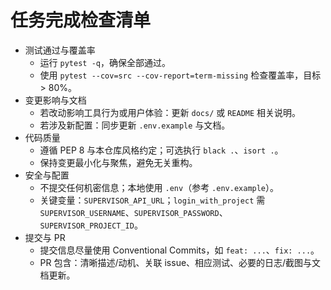 # 任务完成检查清单

- 测试通过与覆盖率
  - 运行 `pytest -q`，确保全部通过。
  - 使用 `pytest --cov=src --cov-report=term-missing` 检查覆盖率，目标 > 80%。
- 变更影响与文档
  - 若改动影响工具行为或用户体验：更新 `docs/` 或 `README` 相关说明。
  - 若涉及新配置：同步更新 `.env.example` 与文档。
- 代码质量
  - 遵循 PEP 8 与本仓库风格约定；可选执行 `black .`、`isort .`。
  - 保持变更最小化与聚焦，避免无关重构。
- 安全与配置
  - 不提交任何机密信息；本地使用 `.env`（参考 `.env.example`）。
  - 关键变量：`SUPERVISOR_API_URL`；`login_with_project` 需 `SUPERVISOR_USERNAME`、`SUPERVISOR_PASSWORD`、`SUPERVISOR_PROJECT_ID`。
- 提交与 PR
  - 提交信息尽量使用 Conventional Commits，如 `feat: ...`、`fix: ...`。
  - PR 包含：清晰描述/动机、关联 issue、相应测试、必要的日志/截图与文档更新。